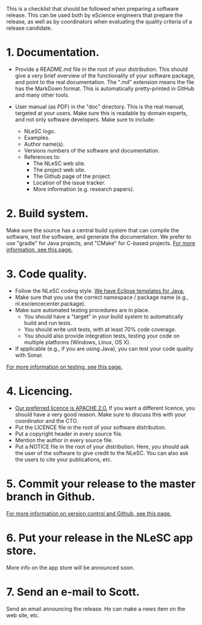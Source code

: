 This is a checklist that should be followed when preparing a software release. This can be used both by eScience engineers that prepare the release, as well as by coordinators when evaluating the quality criteria of a release candidate.


# 1. Documentation.
* Provide a README.md file in the root of your distribution. This should give a very brief overview of the   functionality of your software package, and point to the real documentation. The ".md" extension means the file has the MarkDown format. This is automatically pretty-printed in GitHub and many other tools.

* User manual (as PDF) in the "doc" directory. This is the real manual, targeted at your users. Make sure this is readable by domain experts, and not only software developers. Make sure to include:
    * NLeSC logo.
    * Examples.
    * Author name(s).
    * Versions numbers of the software and documentation.
    * References to:
        * The NLeSC web site.
        * The project web site.
        * The Github page of the project.
        * Location of the issue tracker.
        * More information (e.g. research papers).


# 2. Build system.
Make sure the source has a central build system that can compile the software, test the software, and generate the documentation. We prefer to use "gradle" for Java projects, and "CMake" for C-based projects. [For more information, see this page.](https://github.com/NLeSC/wiki/wiki/Build-Systems)


# 3. Code quality.
* Follow the NLeSC coding style. [We have Eclipse templates for Java.](https://github.com/NLeSC/wiki/wiki/Eclipse)
* Make sure that you use the correct namespace / package name (e.g., nl.esciencecenter.package).
* Make sure automated testing procedures are in place.
    * You should have a "target" in your build system to automatically build and run tests.
    * You should write unit tests, with at least 70% code coverage.
    * You should also provide integration tests, testing your code on multiple platforms (Windows, Linux, OS X).
* If applicable (e.g., if you are using Java), you can test your code quality with Sonar.

[For more information on testing, see this page.](https://github.com/NLeSC/wiki/wiki/Testing)


# 4. Licencing.
* [Our preferred licence is APACHE 2.0.](https://github.com/NLeSC/wiki/wiki/Software-Licensing)
  If you want a different licence, you should have a very good reason. Make sure to discuss this with your coordinator and the CTO.
* Put the LICENCE file in the root of your software distribution.
* Put a copyright header in every source file.
* Mention the author in every source file.
* Put a NOTICE file in the root of your distribution. Here, you should ask the user of the software to give credit to the NLeSC. You can also ask the users to cite your publications, etc.


# 5. Commit your release to the master branch in Github.
[For more information on version control and Github, see this page.](https://github.com/NLeSC/wiki/wiki/Version-Control)

# 6. Put your release in the NLeSC app store.
More info on the app store will be announced soon.

# 7. Send an e-mail to Scott.
Send an email announcing the release. He can make a news item on the web site, etc.
